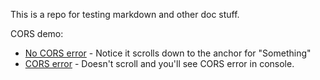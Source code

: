 This is a repo for testing markdown and other doc stuff.

CORS demo:

- [No CORS error](https://crandmck.github.io/test-md/iframe-no-cors.html) - Notice it scrolls down to the anchor for "Something"
- [CORS error](https://crandmck.github.io/test-md/iframe-with-cors-error.html) - Doesn't scroll and you'll see CORS error in console.
